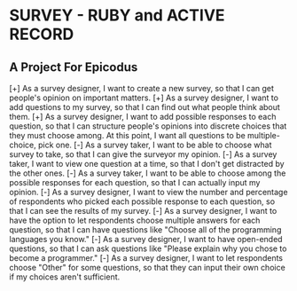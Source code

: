 SURVEY - RUBY and ACTIVE RECORD
===============================

A Project For Epicodus
----------------------

[+] As a survey designer, I want to create a new survey, so that I can get people's opinion on important matters.
[+] As a survey designer, I want to add questions to my survey, so that I can find out what people think about them.
[+] As a survey designer, I want to add possible responses to each question, so that I can structure people's opinions into discrete choices that they must choose among. At this point, I want all questions to be multiple-choice, pick one.
[-] As a survey taker, I want to be able to choose what survey to take, so that I can give the surveyor my opinion.
[-] As a survey taker, I want to view one question at a time, so that I don't get distracted by the other ones.
[-] As a survey taker, I want to be able to choose among the possible responses for each question, so that I can actually input my opinion.
[-] As a survey designer, I want to view the number and percentage of respondents who picked each possible response to each question, so that I can see the results of my survey.
[-] As a survey designer, I want to have the option to let respondents choose multiple answers for each question, so that I can have questions like "Choose all of the programming languages you know."
[-] As a survey designer, I want to have open-ended questions, so that I can ask questions like "Please explain why you chose to become a programmer."
[-] As a survey designer, I want to let respondents choose "Other" for some questions, so that they can input their own choice if my choices aren't sufficient.
